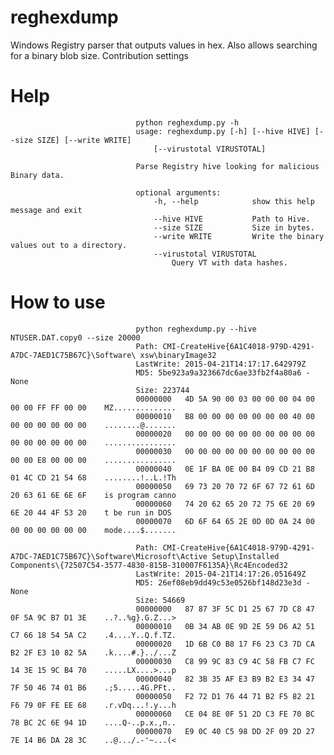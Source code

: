 # reghexdump
Windows Registry parser that outputs values in hex. Also allows searching for a binary blob size.  Contribution settings 

Help
=====
                                python reghexdump.py -h
                                usage: reghexdump.py [-h] [--hive HIVE] [--size SIZE] [--write WRITE]
                                    [--virustotal VIRUSTOTAL]
                                
                                Parse Registry hive looking for malicious Binary data.
                                
                                optional arguments:
                                    -h, --help            show this help message and exit
                                    --hive HIVE           Path to Hive.
                                    --size SIZE           Size in bytes.
                                    --write WRITE         Write the binary values out to a directory.
                                    --virustotal VIRUSTOTAL
                                        Query VT with data hashes.

How to use
==========

                                python reghexdump.py --hive NTUSER.DAT.copy0 --size 20000
                                Path: CMI-CreateHive{6A1C4018-979D-4291-A7DC-7AED1C75B67C}\Software\ xsw\binaryImage32
                                LastWrite: 2015-04-21T14:17:17.642979Z
                                MD5: 5be923a9a323667dc6ae33fb2f4a80a6 - None
                                Size: 223744
                                00000000   4D 5A 90 00 03 00 00 00 04 00 00 00 FF FF 00 00    MZ..............
                                00000010   B8 00 00 00 00 00 00 00 40 00 00 00 00 00 00 00    ........@.......
                                00000020   00 00 00 00 00 00 00 00 00 00 00 00 00 00 00 00    ................
                                00000030   00 00 00 00 00 00 00 00 00 00 00 00 E8 00 00 00    ................
                                00000040   0E 1F BA 0E 00 B4 09 CD 21 B8 01 4C CD 21 54 68    ........!..L.!Th
                                00000050   69 73 20 70 72 6F 67 72 61 6D 20 63 61 6E 6E 6F    is program canno
                                00000060   74 20 62 65 20 72 75 6E 20 69 6E 20 44 4F 53 20    t be run in DOS
                                00000070   6D 6F 64 65 2E 0D 0D 0A 24 00 00 00 00 00 00 00    mode....$.......
                                
                                Path: CMI-CreateHive{6A1C4018-979D-4291-A7DC-7AED1C75B67C}\Software\Microsoft\Active Setup\Installed Components\{72507C54-3577-4830-815B-310007F6135A}\Rc4Encoded32
                                LastWrite: 2015-04-21T14:17:26.051649Z
                                MD5: 26ef08eb9dd49c53e0526bf148d23e3d - None
                                Size: 54669
                                00000000   87 87 3F 5C D1 25 67 7D C8 47 0F 5A 9C B7 D1 3E    ..?..%g}.G.Z...>
                                00000010   0B 34 AB 0E 9D 2E 59 D6 A2 51 C7 66 18 54 5A C2    .4....Y..Q.f.TZ.
                                00000020   1D 6B C0 B8 17 F6 23 C3 7D CA B2 2F E3 10 82 5A    .k....#.}../...Z
                                00000030   C8 99 9C 83 C9 4C 58 FB C7 FC 14 3E 15 9C B4 70    .....LX....>...p
                                00000040   82 3B 35 AF E3 B9 B2 E3 34 47 7F 50 46 74 01 B6    .;5.....4G.PFt..
                                00000050   F2 72 D1 76 44 71 B2 F5 82 21 F6 79 0F FE EE 68    .r.vDq...!.y...h
                                00000060   CE 04 8E 0F 51 2D C3 FE 70 BC 78 BC 2C 6E 94 1D    ....Q-..p.x.,n..
                                00000070   E9 0C 40 C5 98 DD 2F 09 2D 27 7E 14 B6 DA 28 3C    ..@.../.-'~...(<
